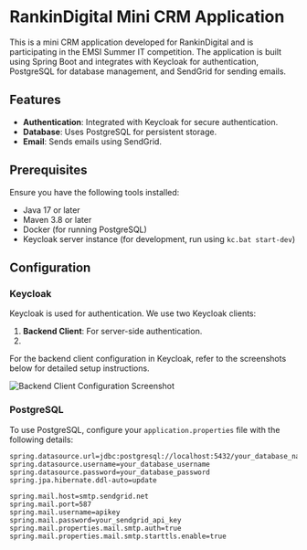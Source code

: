# RankinDigital Mini CRM Application

This is a mini CRM application developed for RankinDigital and is participating in the EMSI Summer IT competition. The application is built using Spring Boot and integrates with Keycloak for authentication, PostgreSQL for database management, and SendGrid for sending emails.

## Features

- **Authentication**: Integrated with Keycloak for secure authentication.
- **Database**: Uses PostgreSQL for persistent storage.
- **Email**: Sends emails using SendGrid.

## Prerequisites

Ensure you have the following tools installed:

- Java 17 or later
- Maven 3.8 or later
- Docker (for running PostgreSQL)
- Keycloak server instance (for development, run using `kc.bat start-dev`)

## Configuration

### Keycloak

Keycloak is used for authentication. We use two Keycloak clients:

1. **Backend Client**: For server-side authentication.
2. 
For the backend client configuration in Keycloak, refer to the screenshots below for detailed setup instructions.

![Backend Client Configuration Screenshot](crmWebrasma-master/RankinDigitalCrud/src/main/resources/static/images/Backend-client-configuration.png)

### PostgreSQL

To use PostgreSQL, configure your `application.properties` file with the following details:

```properties
spring.datasource.url=jdbc:postgresql://localhost:5432/your_database_name
spring.datasource.username=your_database_username
spring.datasource.password=your_database_password
spring.jpa.hibernate.ddl-auto=update
```
```SMTP server
spring.mail.host=smtp.sendgrid.net
spring.mail.port=587
spring.mail.username=apikey
spring.mail.password=your_sendgrid_api_key
spring.mail.properties.mail.smtp.auth=true
spring.mail.properties.mail.smtp.starttls.enable=true



